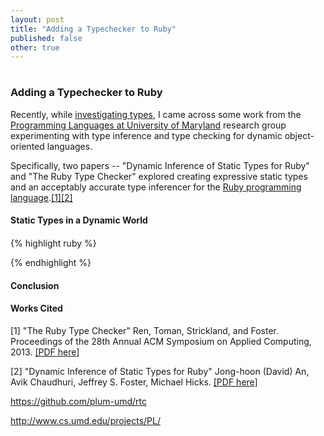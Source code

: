 ```yaml
---
layout: post
title: "Adding a Typechecker to Ruby"
published: false
other: true
---
```

# 
# 
### Adding a Typechecker to Ruby

Recently, while <a href="http://michaelrbernste.in/#i-tapl">investigating types</a>, I came across some work from the <a href="http://www.cs.umd.edu/projects/PL/">Programming Languages at University of Maryland</a> research group experimenting with type inference and type checking for dynamic object-oriented languages.

Specifically, two papers -- "Dynamic Inference of Static Types for Ruby" and "The Ruby Type Checker" explored creating expressive static types and an acceptably accurate type inferencer for the <a href="http://ruby-lang.org">Ruby programming language</a>.<a href="#bib1">[1]</a><a href="#bib2">[2]</a>

#### Static Types in a Dynamic World

#### 

{% highlight ruby %}

{% endhighlight %}

#### Conclusion



#### Works Cited

<a id="bib1">[1]</a> "The Ruby Type Checker" Ren, Toman, Strickland, and Foster. Proceedings of the 28th Annual ACM Symposium on Applied Computing, 2013. <a href="http://www.cs.umd.edu/~sstrickl/papers/oops2013.pdf">[PDF here]</a>

<a id="bib2">[2]</a> "Dynamic Inference of Static Types for Ruby" Jong-hoon (David) An, Avik Chaudhuri, Jeffrey S. Foster, Michael Hicks. <a href="http://www.cs.umd.edu/~mwh/papers/rubydust.pdf">[PDF here]</a>

https://github.com/plum-umd/rtc

http://www.cs.umd.edu/projects/PL/
